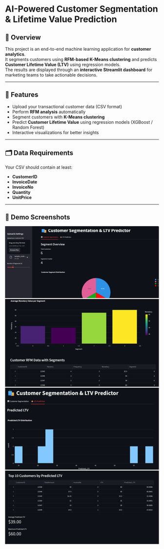 # AI-Powered Customer Segmentation & Lifetime Value Prediction

## 📌 Overview
This project is an end-to-end machine learning application for **customer analytics**.  
It segments customers using **RFM-based K-Means clustering** and predicts **Customer Lifetime Value (LTV)** using regression models.  
The results are displayed through an **interactive Streamlit dashboard** for marketing teams to take actionable decisions.

---

## 🚀 Features
- Upload your transactional customer data (CSV format)
- Perform **RFM analysis** automatically
- Segment customers with **K-Means clustering**
- Predict **Customer Lifetime Value** using regression models (XGBoost / Random Forest)
- Interactive visualizations for better insights

---

## 🗂 Data Requirements
Your CSV should contain at least:
- **CustomerID**
- **InvoiceDate**
- **InvoiceNo**
- **Quantity**
- **UnitPrice**

---

## 📸 Demo Screenshots

![Demo 1](assets/demo1.png)
![Demo 2](assets/demo2.png)
![Demo 3](assets/demo3.png)
![Demo 4](assets/demo4.png)
